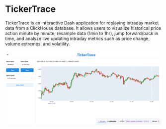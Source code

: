 # TickerTrace
TickerTrace is an interactive Dash application for replaying intraday market data from a ClickHouse database. It allows users to visualize historical price action minute by minute, resample data (1min to 1hr), jump forward/back in time, and analyze live updating intraday metrics such as price change, volume extremes, and volatility.


![TickerTrace](assets/screenshot.png)
